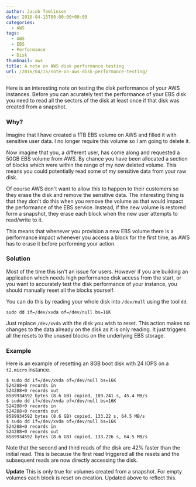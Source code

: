 ```yaml
---
author: Jacob Tomlinson
date: 2016-04-15T00:00:00+00:00
categories:
  - AWS
tags:
  - AWS
  - EBS
  - Performance
  - Disk
thumbnail: aws
title: A note on AWS disk performance testing
url: /2016/04/15/note-on-aws-disk-performance-testing/
---
```



Here is an interesting note on testing the disk performance of your AWS instances. Before you can acurately test the performance of your EBS disk you need to read all the sectors of the disk at least once if that disk was created from a snapshot.

### Why?

Imagine that I have created a 1TB EBS volume on AWS and filled it with sensitive user data. I no longer require this volume so I am going to delete it.

Now imagine that you, a different user, has come along and requested a 50GB EBS volume from AWS. By chance you have been allocated a section of blocks which were within the range of my now deleted volume. This means you could potentially read some of my sensitive data from your raw disk.

Of course AWS don't want to allow this to happen to their customers so they erase the disk and remove the sensitive data. The interesting thing is that they don't do this when you remove the volume as that would impact the performance of the EBS service. Instead, if the new volume is restored form a snapshot, they erase each block when the new user attempts to read/write to it.

This means that whenever you provision a new EBS volume there is a performance impact whenever you access a block for the first time, as AWS has to erase it before performing your action.

### Solution

Most of the time this isn't an issue for users. However if you are building an application which needs high performance disk access from the start, or you want to accurately test the disk performance of your instance, you should manually reset all the blocks yourself.

You can do this by reading your whole disk into `/dev/null` using the tool `dd`.

```
sudo dd if=/dev/xvda of=/dev/null bs=16K
```

Just replace `/dev/xvda` with the disk you wish to reset. This action makes no changes to the data already on the disk as it is only reading. It just triggers all the resets to the unused blocks on the underlying EBS storage.

### Example

Here is an example of resetting an 8GB boot disk with 24 IOPS on a `t2.micro` instance.

```
$ sudo dd if=/dev/xvda of=/dev/null bs=16K
524288+0 records in
524288+0 records out
8589934592 bytes (8.6 GB) copied, 189.241 s, 45.4 MB/s
$ sudo dd if=/dev/xvda of=/dev/null bs=16K
524288+0 records in
524288+0 records out
8589934592 bytes (8.6 GB) copied, 133.22 s, 64.5 MB/s
$ sudo dd if=/dev/xvda of=/dev/null bs=16K
524288+0 records in
524288+0 records out
8589934592 bytes (8.6 GB) copied, 133.226 s, 64.5 MB/s
```

Note that the second and third reads of the disk are 42% faster than the initial read. This is because the first read triggered all the resets and the subsequent reads are now directly accessing the disk.

**Update** This is only true for volumes created from a snapshot. For empty volumes each block is reset on creation. Updated above to reflect this.
